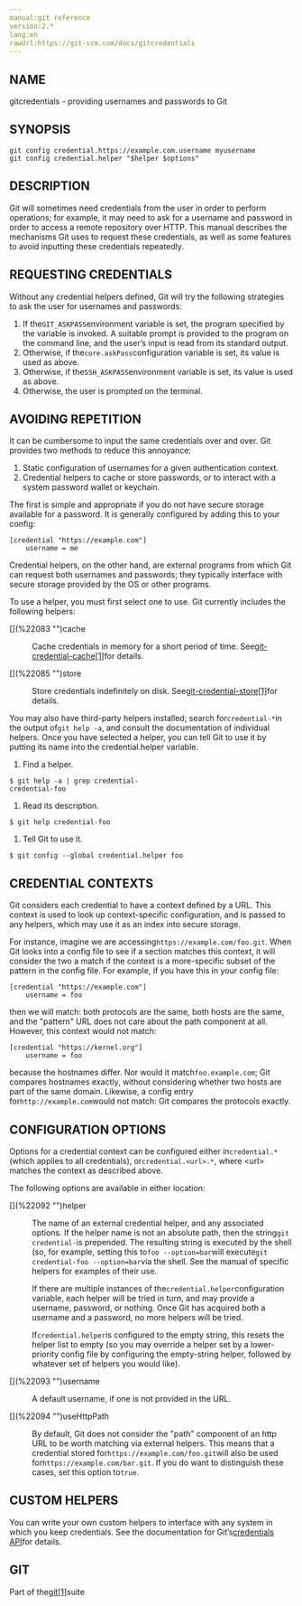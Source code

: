 ```yaml
---
manual:git reference
version:2.*
lang:en
rawUrl:https://git-scm.com/docs/gitcredentials
---
```



## [](%22074 "")NAME<a name="_name"></a>


gitcredentials - providing usernames and passwords to Git





## [](%22075 "")SYNOPSIS<a name="_synopsis"></a>

```
git config credential.https://example.com.username myusername
git config credential.helper "$helper $options"
```





## [](%22076 "")DESCRIPTION<a name="_description"></a>


Git will sometimes need credentials from the user in order to perform operations; for example, it may need to ask for a username and password in order to access a remote repository over HTTP. This manual describes the mechanisms Git uses to request these credentials, as well as some features to avoid inputting these credentials repeatedly.





## [](%22077 "")REQUESTING CREDENTIALS<a name="_requesting_credentials"></a>


Without any credential helpers defined, Git will try the following strategies to ask the user for usernames and passwords:



1. If the`GIT_ASKPASS`environment variable is set, the program specified by the variable is invoked. A suitable prompt is provided to the program on the command line, and the user’s input is read from its standard output.
1. Otherwise, if the`core.askPass`configuration variable is set, its value is used as above.
1. Otherwise, if the`SSH_ASKPASS`environment variable is set, its value is used as above.
1. Otherwise, the user is prompted on the terminal.




## [](%22078 "")AVOIDING REPETITION<a name="_avoiding_repetition"></a>


It can be cumbersome to input the same credentials over and over. Git provides two methods to reduce this annoyance:



1. Static configuration of usernames for a given authentication context.
1. Credential helpers to cache or store passwords, or to interact with a system password wallet or keychain.



The first is simple and appropriate if you do not have secure storage available for a password. It is generally configured by adding this to your config:



```
[credential "https://example.com"]
	username = me
```




Credential helpers, on the other hand, are external programs from which Git can request both usernames and passwords; they typically interface with secure storage provided by the OS or other programs.




To use a helper, you must first select one to use. Git currently includes the following helpers:


<dl><dt id='gitcredentials-cache'>[](%22083 "")cache</dt><dd>

Cache credentials in memory for a short period of time. See[git-credential-cache[1]](%5454 "")for details.

</dd><dt id='gitcredentials-store'>[](%22085 "")store</dt><dd>

Store credentials indefinitely on disk. See[git-credential-store[1]](%5456 "")for details.

</dd></dl>


You may also have third-party helpers installed; search for`credential-*`in the output of`git help -a`, and consult the documentation of individual helpers. Once you have selected a helper, you can tell Git to use it by putting its name into the credential.helper variable.



1. Find a helper.


```
$ git help -a | grep credential-
credential-foo
```
1. Read its description.


```
$ git help credential-foo
```
1. Tell Git to use it.


```
$ git config --global credential.helper foo
```




## [](%22090 "")CREDENTIAL CONTEXTS<a name="_credential_contexts"></a>


Git considers each credential to have a context defined by a URL. This context is used to look up context-specific configuration, and is passed to any helpers, which may use it as an index into secure storage.




For instance, imagine we are accessing`https://example.com/foo.git`. When Git looks into a config file to see if a section matches this context, it will consider the two a match if the context is a more-specific subset of the pattern in the config file. For example, if you have this in your config file:



```
[credential "https://example.com"]
	username = foo
```




then we will match: both protocols are the same, both hosts are the same, and the &quot;pattern&quot; URL does not care about the path component at all. However, this context would not match:



```
[credential "https://kernel.org"]
	username = foo
```




because the hostnames differ. Nor would it match`foo.example.com`; Git compares hostnames exactly, without considering whether two hosts are part of the same domain. Likewise, a config entry for`http://example.com`would not match: Git compares the protocols exactly.





## [](%22091 "")CONFIGURATION OPTIONS<a name="_configuration_options"></a>


Options for a credential context can be configured either in`credential.*`(which applies to all credentials), or`credential.<url>.*`, where &lt;url&gt; matches the context as described above.




The following options are available in either location:


<dl><dt id='gitcredentials-helper'>[](%22092 "")helper</dt><dd>

The name of an external credential helper, and any associated options. If the helper name is not an absolute path, then the string`git credential-`is prepended. The resulting string is executed by the shell (so, for example, setting this to`foo --option=bar`will execute`git credential-foo --option=bar`via the shell. See the manual of specific helpers for examples of their use.



If there are multiple instances of the`credential.helper`configuration variable, each helper will be tried in turn, and may provide a username, password, or nothing. Once Git has acquired both a username and a password, no more helpers will be tried.




If`credential.helper`is configured to the empty string, this resets the helper list to empty (so you may override a helper set by a lower-priority config file by configuring the empty-string helper, followed by whatever set of helpers you would like).


</dd><dt id='gitcredentials-username'>[](%22093 "")username</dt><dd>

A default username, if one is not provided in the URL.

</dd><dt id='gitcredentials-useHttpPath'>[](%22094 "")useHttpPath</dt><dd>

By default, Git does not consider the &quot;path&quot; component of an http URL to be worth matching via external helpers. This means that a credential stored for`https://example.com/foo.git`will also be used for`https://example.com/bar.git`. If you do want to distinguish these cases, set this option to`true`.

</dd></dl>



## [](%22095 "")CUSTOM HELPERS<a name="_custom_helpers"></a>


You can write your own custom helpers to interface with any system in which you keep credentials. See the documentation for Git’s[credentials API](%21512 "")for details.





## [](%22096 "")GIT<a name="_git"></a>


Part of the[git[1]](%2248 "")suite





